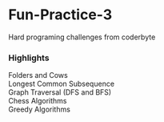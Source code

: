 # Fun-Practice-3
Hard programing challenges from coderbyte

### Highlights ###  
Folders and Cows  
Longest Common Subsequence  
Graph Traversal (DFS and BFS)  
Chess Algorithms  
Greedy Algorithms  
